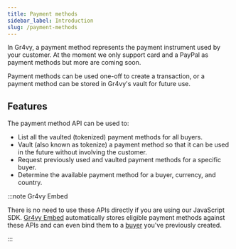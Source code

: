 ```yaml
---
title: Payment methods
sidebar_label: Introduction
slug: /payment-methods
---
```


In Gr4vy, a payment method represents the payment instrument used by your
customer. At the moment we only support card and a PayPal as payment methods but
more are coming soon.

Payment methods can be used one-off to create a transaction, or a payment method
can be stored in Gr4vy's vault for future use.

## Features

The payment method API can be used to:

* List all the vaulted (tokenized) payment methods for all buyers.
* Vault (also known as tokenize) a payment method so that it can be used in the
  future without involving the customer.
* Request previously used and vaulted payment methods for a specific buyer.
* Determine the available payment method for a buyer, currency, and country.

:::note Gr4vy Embed

There is no need to use these APIs directly if you are using our JavaScript SDK.
[Gr4vy Embed](/guides/web-checkout/embed) automatically stores eligible payment
methods against these APIs and can even bind them to a [buyer](/guides/buyers)
you've previously created.

:::

